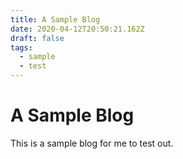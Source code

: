 ```yaml
---
title: A Sample Blog
date: 2020-04-12T20:50:21.162Z
draft: false
tags:
  - sample
  - test
---
```


# A Sample Blog

This is a sample blog for me to test out.
